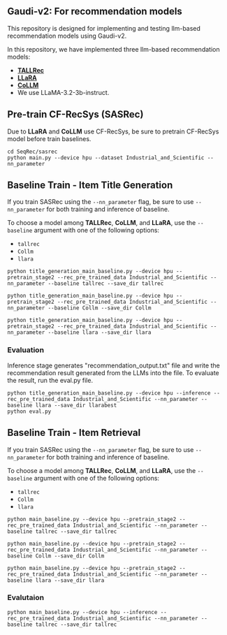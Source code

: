 ## Gaudi-v2: For recommendation models

This repository is designed for implementing and testing llm-based recommendation models using Gaudi-v2.

In this repository, we have implemented three llm-based recommendation models:
- [**TALLRec**](https://arxiv.org/abs/2305.00447)
- [**LLaRA**](https://arxiv.org/abs/2312.02445)
- [**CoLLM**](https://arxiv.org/abs/2310.19488)
- We use LLaMA-3.2-3b-instruct.

## Pre-train CF-RecSys (SASRec)

Due to **LLaRA** and **CoLLM** use CF-RecSys, be sure to pretrain CF-RecSys model before train baselines.

```
cd SeqRec/sasrec
python main.py --device hpu --dataset Industrial_and_Scientific --nn_parameter
```


## Baseline Train - Item Title Generation

If you train SASRec using the `--nn_parameter` flag, be sure to use `--nn_parameter` for both training and inference of baseline.

To choose a model among **TALLRec**, **CoLLM**, and **LLaRA**, use the `--baseline` argument with one of the following options:

- `tallrec`
- `Collm`
- `llara`

```
python title_generation_main_baseline.py --device hpu --pretrain_stage2 --rec_pre_trained_data Industrial_and_Scientific --nn_parameter --baseline tallrec --save_dir tallrec
```

```
python title_generation_main_baseline.py --device hpu --pretrain_stage2 --rec_pre_trained_data Industrial_and_Scientific --nn_parameter --baseline Collm --save_dir Collm
```

```
python title_generation_main_baseline.py --device hpu --pretrain_stage2 --rec_pre_trained_data Industrial_and_Scientific --nn_parameter --baseline llara --save_dir llara
```

### Evaluation
Inference stage generates "recommendation_output.txt" file and write the recommendation result generated from the LLMs into the file. To evaluate the result, run the eval.py file.

```
python title_generation_main_baseline.py --device hpu --inference --rec_pre_trained_data Industrial_and_Scientific --nn_parameter --baseline llara --save_dir llarabest
python eval.py
```

## Baseline Train - Item Retrieval

If you train SASRec using the `--nn_parameter` flag, be sure to use `--nn_parameter` for both training and inference of baseline.

To choose a model among **TALLRec**, **CoLLM**, and **LLaRA**, use the `--baseline` argument with one of the following options:

- `tallrec`
- `Collm`
- `llara`

```
python main_baseline.py --device hpu --pretrain_stage2 --rec_pre_trained_data Industrial_and_Scientific --nn_parameter --baseline tallrec --save_dir tallrec
```

```
python main_baseline.py --device hpu --pretrain_stage2 --rec_pre_trained_data Industrial_and_Scientific --nn_parameter --baseline Collm --save_dir Collm
```

```
python main_baseline.py --device hpu --pretrain_stage2 --rec_pre_trained_data Industrial_and_Scientific --nn_parameter --baseline llara --save_dir llara
```

### Evalutaion

```
python main_baseline.py --device hpu --inference --rec_pre_trained_data Industrial_and_Scientific --nn_parameter --baseline tallrec --save_dir tallrec
```
